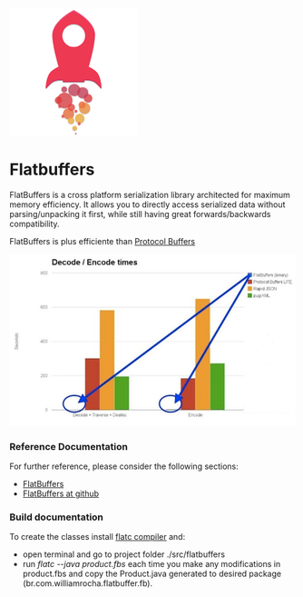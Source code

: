![banner](./assets/flatbuffer.png)
# Flatbuffers

FlatBuffers is a cross platform serialization library architected for maximum memory efficiency. It allows you to directly access serialized data without parsing/unpacking it first, while still having great forwards/backwards compatibility.

FlatBuffers is plus efficiente than [Protocol Buffers](https://protobuf.dev/)  

![banner](./assets/decodeencode.jpg)

### Reference Documentation

For further reference, please consider the following sections:

* [FlatBuffers](https://flatbuffers.dev/)
* [FlatBuffers at github](https://github.com/google/flatbuffers)

### Build documentation

To create the classes install [flatc compiler](https://gist.github.com/ankur-anand/389536ccd5accd50143bdacf605dc79b) and:

* open terminal and go to project folder ./src/flatbuffers
* run *flatc --java product.fbs* each time you make any modifications in product.fbs and copy the Product.java generated to desired package (br.com.williamrocha.flatbuffer.fb).
